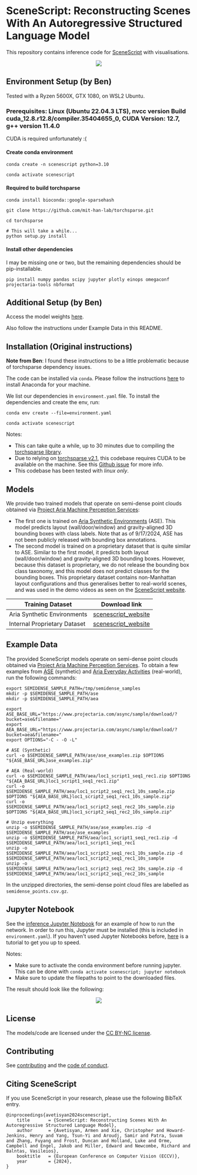 # SceneScript: Reconstructing Scenes With An Autoregressive Structured Language Model
This repository contains inference code for [SceneScript](https://www.projectaria.com/scenescript) with visualisations.

<p align="center"><img src="imgs/scenescript_diagram.png"/></p>

## Environment Setup (by Ben)

Tested with a Ryzen 5600X, GTX 1080, on WSL2 Ubuntu.

### Prerequisites: Linux (Ubuntu 22.04.3 LTS), nvcc version Build cuda_12.8.r12.8/compiler.35404655_0, CUDA Version: 12.7, g++ version 11.4.0

CUDA is required unfortunately :(

#### Create conda environment
```
conda create -n scenescript python=3.10

conda activate scenescript
```
#### Required to build torchsparse
```
conda install bioconda::google-sparsehash

git clone https://github.com/mit-han-lab/torchsparse.git

cd torchsparse

# This will take a while...
python setup.py install
```

#### Install other dependencies
I may be missing one or two, but the remaining dependencies should be pip-installable.
```
pip install numpy pandas scipy jupyter plotly einops omegaconf projectaria-tools nbformat
```

## Additional Setup (by Ben)

Access the model weights [here](https://www.projectaria.com/scenescript/#download-dataset).

Also follow the instructions under Example Data in this README.

## Installation (Original instructions)

**Note from Ben**: I found these instructions to be a little problematic because of torchsparse dependency issues.

The code can be installed via `conda`. Please follow the instructions [here](https://docs.anaconda.com/anaconda/install/index.html) to install Anaconda for your machine.

We list our dependencies in `environment.yaml` file. To install the dependencies and create the env, run:

```
conda env create --file=environment.yaml

conda activate scenescript
```

Notes:
* This can take quite a while, up to 30 minutes due to compiling the [torchsparse library](https://github.com/mit-han-lab/torchsparse).
* Due to relying on [torchsparse v2.1](https://github.com/mit-han-lab/torchsparse/tree/v2.1.0), this codebase requires CUDA to be available on the machine. See this [Github issue](https://github.com/mit-han-lab/torchsparse/issues/280) for more info.
* This codebase has been tested with _linux only_.

## Models
We provide two trained models that operate on semi-dense point clouds obtained via [Project Aria Machine Perception Services](https://facebookresearch.github.io/projectaria_tools/docs/data_formats/mps/slam/mps_pointcloud):

* The first one is trained on [Aria Synthetic Environments](https://www.projectaria.com/datasets/ase/) (ASE). This model predicts layout (wall/door/window) and gravity-aligned 3D bounding boxes with class labels. Note that as of 9/17/2024, ASE has not been publicly released with bounding box annotations.
* The second model is trained on a proprietary dataset that is quite similar to ASE. Similar to the first model, it predicts both layout (wall/door/window) and gravity-aligned 3D bounding boxes. However, because this dataset is proprietary, we do not release the bounding box class taxonomy, and this model does not predict classes for the bounding boxes. This proprietary dataset contains non-Manhattan layout configurations and thus generalises better to real-world scenes, and was used in the demo videos as seen on the [SceneScript website](https://www.projectaria.com/scenescript/).

| Training Dataset | Download link |
| -------- | -------- |
| Aria Synthetic Environments | [scenescript_website](https://www.projectaria.com/scenescript/) |
| Internal Proprietary Dataset | [scenescript_website](https://www.projectaria.com/scenescript/) |

## Example Data

The provided SceneScript models operate on semi-dense point clouds obtained via [Project Aria Machine Perception Services](https://facebookresearch.github.io/projectaria_tools/docs/data_formats/mps/slam/mps_pointcloud). To obtain a few examples from [ASE](https://www.projectaria.com/datasets/ase/) (synthetic) and [Aria Everyday Activities](https://www.projectaria.com/datasets/aea/) (real-world), run the following commands:

```
export SEMIDENSE_SAMPLE_PATH=/tmp/semidense_samples
mkdir -p $SEMIDENSE_SAMPLE_PATH/ase
mkdir -p $SEMIDENSE_SAMPLE_PATH/aea

export ASE_BASE_URL="https://www.projectaria.com/async/sample/download/?bucket=ase&filename="
export AEA_BASE_URL="https://www.projectaria.com/async/sample/download/?bucket=aea&filename="
export OPTIONS="-C - -O -L"

# ASE (Synthetic)
curl -o $SEMIDENSE_SAMPLE_PATH/ase/ase_examples.zip $OPTIONS "${ASE_BASE_URL}ase_examples.zip"

# AEA (Real-world)
curl -o $SEMIDENSE_SAMPLE_PATH/aea/loc1_script1_seq1_rec1.zip $OPTIONS "${AEA_BASE_URL}loc1_script1_seq1_rec1.zip"
curl -o $SEMIDENSE_SAMPLE_PATH/aea/loc1_script2_seq1_rec1_10s_sample.zip $OPTIONS "${AEA_BASE_URL}loc1_script2_seq1_rec1_10s_sample.zip"
curl -o $SEMIDENSE_SAMPLE_PATH/aea/loc1_script2_seq1_rec2_10s_sample.zip $OPTIONS "${AEA_BASE_URL}loc1_script2_seq1_rec2_10s_sample.zip"

# Unzip everything
unzip -o $SEMIDENSE_SAMPLE_PATH/ase/ase_examples.zip -d $SEMIDENSE_SAMPLE_PATH/ase/ase_examples
unzip -o $SEMIDENSE_SAMPLE_PATH/aea/loc1_script1_seq1_rec1.zip -d $SEMIDENSE_SAMPLE_PATH/aea/loc1_script1_seq1_rec1
unzip -o $SEMIDENSE_SAMPLE_PATH/aea/loc1_script2_seq1_rec1_10s_sample.zip -d $SEMIDENSE_SAMPLE_PATH/aea/loc1_script2_seq1_rec1_10s_sample
unzip -o $SEMIDENSE_SAMPLE_PATH/aea/loc1_script2_seq1_rec2_10s_sample.zip -d $SEMIDENSE_SAMPLE_PATH/aea/loc1_script2_seq1_rec2_10s_sample
```

In the unzipped directories, the semi-dense point cloud files are labelled as `semidense_points.csv.gz`.

## Jupyter Notebook

See the [inference Jupyter Notebook](inference.ipynb) for an example of how to run the network. In order to run this, Jupyter must be installed (this is included in `environment.yaml`). If you haven't used Jupyter Notebooks before, [here](https://www.dataquest.io/blog/jupyter-notebook-tutorial/) is a tutorial to get you up to speed.

Notes:

* Make sure to activate the conda environment before running jupyter. This can be done with ```conda activate scenescript; jupyter notebook```
* Make sure to update the filepaths to point to the downloaded files.

The result should look like the following:

<p align="center"><img src="imgs/jupyter_notebook_result.png"/></p>

## License

The models/code are licensed under the [CC BY-NC license](LICENSE).

## Contributing

See [contributing](CONTRIBUTING.md) and the [code of conduct](CODE_OF_CONDUCT.md).

## Citing SceneScript

If you use SceneScript in your research, please use the following BibTeX entry.

```
@inproceedings{avetisyan2024scenescript,
    title       = {SceneScript: Reconstructing Scenes With An Autoregressive Structured Language Model},
    author      = {Avetisyan, Armen and Xie, Christopher and Howard-Jenkins, Henry and Yang, Tsun-Yi and Aroudj, Samir and Patra, Suvam and Zhang, Fuyang and Frost, Duncan and Holland, Luke and Orme, Campbell and Engel, Jakob and Miller, Edward and Newcombe, Richard and Balntas, Vasileios},
    booktitle   = {European Conference on Computer Vision (ECCV)},
    year        = {2024},
}
```
